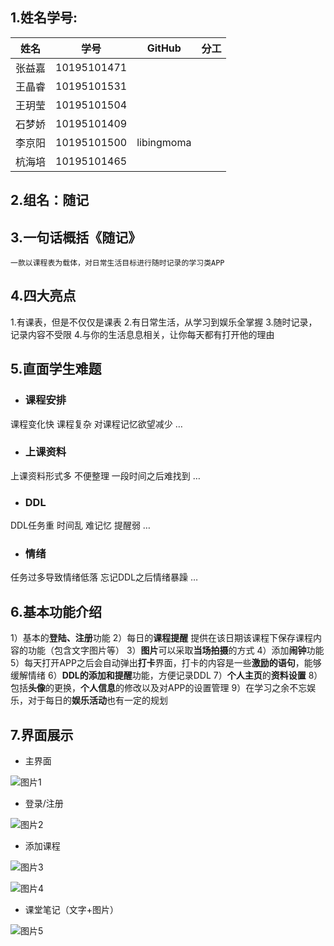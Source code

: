 ## 1.姓名学号:



| 姓名   | 学号        | GitHub     | 分工 |
| ------ | ----------- | ---------- | ---- |
| 张益嘉 | 10195101471 |            |      |
| 王晶睿 | 10195101531 |            |      |
| 王玥莹 | 10195101504 |            |      |
| 石梦娇 | 10195101409 |            |      |
| 李京阳 | 10195101500 | libingmoma |      |
| 杭海培 | 10195101465 |            |      |



##  2.组名：随记



## 3.一句话概括《随记》

 	一款以课程表为载体，对日常生活目标进行随时记录的学习类APP



## 4.四大亮点

  1.有课表，但是不仅仅是课表
  2.有日常生活，从学习到娱乐全掌握
  3.随时记录，记录内容不受限
  4.与你的生活息息相关，让你每天都有打开他的理由



## 5.直面学生难题

- ### 课程安排
课程变化快
课程复杂
对课程记忆欲望减少
…
- ### 上课资料
上课资料形式多
不便整理
一段时间之后难找到
…
- ### DDL
DDL任务重
时间乱
难记忆
提醒弱
…
- ### 情绪
任务过多导致情绪低落
忘记DDL之后情绪暴躁
…



## 6.基本功能介绍

1）基本的**登陆、注册**功能
2）每日的**课程提醒**
   提供在该日期该课程下保存课程内容的功能（包含文字图片等）
3）**图片**可以采取**当场拍摄**的方式
4）添加**闹钟**功能
5）每天打开APP之后会自动弹出**打卡**界面，打卡的内容是一些**激励的语句**，能够缓解情绪
6）**DDL的添加和提醒**功能，方便记录DDL
7）**个人主页**的**资料设置**
8）包括**头像**的更换，**个人信息**的修改以及对APP的设置管理
9）在学习之余不忘娱乐，对于每日的**娱乐活动**也有一定的规划

## 7.界面展示

- 主界面

![图片1](https://github.com/libingmoma/suiji/blob/main/docs/%E9%9A%8F%E8%AE%B0%E8%8D%89%E5%9B%BE/%E5%9B%BE%E7%89%87%201.png)

- 登录/注册

![图片2](https://github.com/libingmoma/suiji/blob/main/docs/%E9%9A%8F%E8%AE%B0%E8%8D%89%E5%9B%BE/%E5%9B%BE%E7%89%87%202.png)

- 添加课程

![图片3](https://github.com/libingmoma/suiji/blob/main/docs/%E9%9A%8F%E8%AE%B0%E8%8D%89%E5%9B%BE/%E5%9B%BE%E7%89%87%203.png)

![图片4](https://github.com/libingmoma/suiji/blob/main/docs/%E9%9A%8F%E8%AE%B0%E8%8D%89%E5%9B%BE/%E5%9B%BE%E7%89%87%204.png)

- 课堂笔记（文字+图片）

![图片5](https://github.com/libingmoma/suiji/blob/main/docs/%E9%9A%8F%E8%AE%B0%E8%8D%89%E5%9B%BE/%E5%9B%BE%E7%89%87%205.png)

